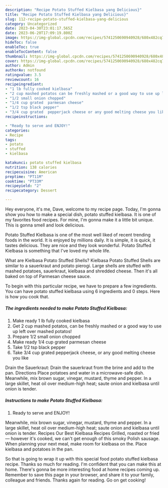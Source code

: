 ```yaml
---
description: "Recipe Potato Stuffed Kielbasa yang Delicious}"
title: "Recipe Potato Stuffed Kielbasa yang Delicious}"
slug: 112-recipe-potato-stuffed-kielbasa-yang-delicious
category: Uncategorized
date: 2023-04-30T23:01:17.565Z
date: 2023-06-20T17:09:19.800Z
image: https://img-global.cpcdn.com/recipes/5741250690940928/680x482cq70/potato-stuffed-kielbasa-recipe-main-photo.jpg
hideToc: false
enableToc: true
enableTocContent: false
thumbnail: https://img-global.cpcdn.com/recipes/5741250690940928/680x482cq70/potato-stuffed-kielbasa-recipe-main-photo.jpg
cover: https://img-global.cpcdn.com/recipes/5741250690940928/680x482cq70/potato-stuffed-kielbasa-recipe-main-photo.jpg
author: Admin
authorAv: notfound
ratingvalue: 3.5
reviewcount: 16
recipeingredient:
- "1 lb fully cooked kielbasa"
- "2 cup mashed potatos can be freshly mashed or a good way to use up left over mashed potatos"
- "1/2 small onion chopped"
- "1/4 cup grated  parmesan cheese"
- "1/2 tsp black pepper"
- "3/4 cup grated  pepperjack cheese or any good melting cheese you like"
recipeinstructions:

- "Ready to serve and ENJOY!"
categories:
- Recipe
tags:
- potato
- stuffed
- kielbasa

katakunci: potato stuffed kielbasa 
nutrition: 138 calories
recipecuisine: American
preptime: "PT11M"
cooktime: "PT33M"
recipeyield: "2"
recipecategory: Dessert

---
```



Hey everyone, it's me, Dave, welcome to my recipe page. Today, I'm gonna show you how to make a special dish, potato stuffed kielbasa. It is one of my favorites food recipes. For mine, I'm gonna make it a little bit unique. This is gonna smell and look delicious.

Potato Stuffed Kielbasa is one of the most well liked of recent trending foods in the world. It is enjoyed by millions daily. It is simple, it is quick, it tastes delicious. They are nice and they look wonderful. Potato Stuffed Kielbasa is something that I've loved my whole life.

What are Kielbasa Potato Stuffed Shells? Kielbasa Potato Stuffed Shells are similar to a sauerkraut and potato pierogi. Large shells are stuffed with mashed potatoes, sauerkraut, kielbasa and shredded cheese. Then it&#39;s all baked on top of Parmesan cheese sauce.


To begin with this particular recipe, we have to prepare a few ingredients. You can have potato stuffed kielbasa using 6 ingredients and 0 steps. Here is how you cook that.

<!--inarticleads1-->

##### The ingredients needed to make Potato Stuffed Kielbasa:

1. Make ready 1 lb fully cooked kielbasa
1. Get 2 cup mashed potatos, can be freshly mashed or a good way to use up left over mashed potatos!
1. Prepare 1/2 small onion chopped
1. Make ready 1/4 cup grated  parmesan cheese
1. Take 1/2 tsp black pepper
1. Take 3/4 cup grated  pepperjack cheese, or any good melting cheese you like


Drain the Sauerkraut: Drain the sauerkraut from the brine and add to the pan. Directions Place potatoes and water in a microwave-safe dish. Meanwhile, mix brown sugar, vinegar, mustard, thyme and pepper. In a large skillet, heat oil over medium-high heat; saute onion and kielbasa until onion is tender. 

<!--inarticleads2-->

##### Instructions to make Potato Stuffed Kielbasa:


1. Ready to serve and ENJOY!

Meanwhile, mix brown sugar, vinegar, mustard, thyme and pepper. In a large skillet, heat oil over medium-high heat; saute onion and kielbasa until onion is tender. Recipes Our Best Kielbasa Recipes Grilled, roasted or fried — however it&#39;s cooked, we can&#39;t get enough of this smoky Polish sausage. When planning your next meal, make room for kielbasa on the. Place kielbasa and potatoes in the pan. 

So that is going to wrap it up with this special food potato stuffed kielbasa recipe. Thanks so much for reading. I'm confident that you can make this at home. There's gonna be more interesting food at home recipes coming up. Remember to save this page in your browser, and share it to your family, colleague and friends. Thanks again for reading. Go on get cooking!
